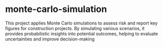 # monte-carlo-simulation
This project applies Monte Carlo simulations to assess risk and report key figures for construction projects. By simulating various scenarios, it provides probabilistic insights into potential outcomes, helping to evaluate uncertainties and improve decision-making
